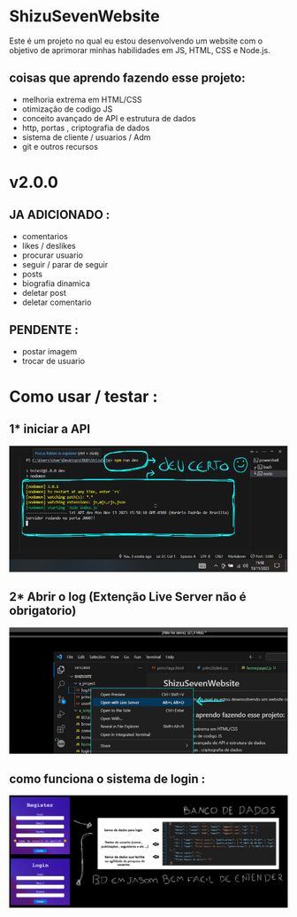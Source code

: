# ShizuSevenWebsite
Este é um projeto no qual eu estou desenvolvendo um website com o objetivo de aprimorar minhas habilidades em JS, HTML, CSS e Node.js.

## coisas que aprendo fazendo esse projeto:
- melhoria extrema em HTML/CSS
- otimização de codigo JS
- conceito avançado de API e estrutura de dados
- http, portas , criptografia de dados 
- sistema de cliente / usuarios / Adm
- git e outros recursos

# v2.0.0

## JA ADICIONADO :
- comentarios 
- likes / deslikes
- procurar usuario 
- seguir / parar de seguir 
- posts 
- biografia dinamica
- deletar post
- deletar comentario 

## PENDENTE :

- postar imagem 
- trocar de usuario

# Como usar / testar :
## 1* iniciar a API
![Texto Alternativo](readFolder/NPM.png)

## 2* Abrir o log (Extenção Live Server não é obrigatorio)
![Texto Alternativo](readFolder/LiveServerTuto.png)

## como funciona o sistema de login :
![Texto Alternativo](readFolder/BD.png)



